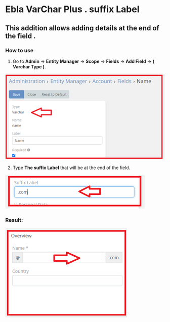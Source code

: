 # Ebla VarChar Plus . suffix Label

## This addition allows adding details at the end of the field .

### How to use

1. Go to **Admin** -> **Entity Manager** -> **Scope** -> **Fields** -> **Add Field** -> **( Varchar Type )**.

![Suffix Label](../../../_static/images/extensions/ebla-varchar-plus/is-unique/varchar-type.png)

2. Type **The suffix Label** that will be at the end of the field.

![Suffix Label](../../../_static/images/extensions/ebla-varchar-plus/suffix-label/suffix-label.png)

### Result:

![Suffix Label](../../../_static/images/extensions/ebla-varchar-plus/suffix-label/suffix-label-res.png)